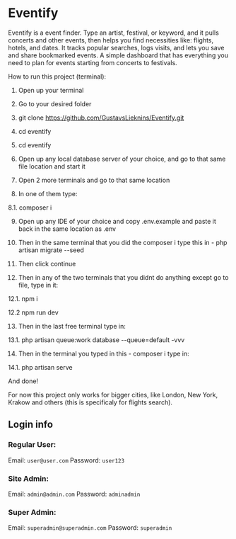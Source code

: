 <h1> Eventify </h1>

Eventify is a event finder. Type an artist, festival, or keyword, and it pulls concerts and other events, then helps you find necessities like: flights, hotels, and dates. It tracks popular searches, logs visits, and lets you save and share bookmarked events. A simple dashboard that has everything you need to plan for events starting from concerts to festivals.

How to run this project (terminal):

1. Open up your terminal

2. Go to your desired folder

3. git clone https://github.com/GustavsLieknins/Eventify.git

4. cd eventify

5. cd eventify

6. Open up any local database server of your choice, and go to that same file location and start it

7. Open 2 more terminals and go to that same location

8. In one of them type:

8.1. composer i

9. Open up any IDE of your choice and copy .env.example and paste it back in the same location as .env

10. Then in the same terminal that you did the composer i type this in - php artisan migrate --seed

11. Then click continue

12. Then in any of the two terminals that you didnt do anything except go to file, type in it:

12.1. npm i

12.2 npm run dev

13. Then in the last free terminal type in:

13.1. php artisan queue:work database --queue=default -vvv

14. Then in the terminal you typed in this - composer i type in:

14.1. php artisan serve

And done!

For now this project only works for bigger cities, like London, New York, Krakow and others (this is specificaly for flights search).

<h2>Login info</h2>
<h3>Regular User: </h3>
Email: <code>user@user.com</code>
Password: <code>user123</code>
</br>
<h3>Site Admin: </h3>
Email: <code>admin@admin.com</code>
Password: <code>adminadmin</code>
</br>
<h3>Super Admin: </h3>
Email: <code>superadmin@superadmin.com</code>
Password: <code>superadmin</code>
